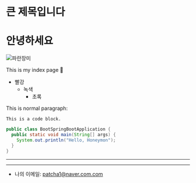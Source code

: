 큰 제목입니다
============

# 안녕하세요

![파란장미](https://cdn.pixabay.com/photo/2013/07/21/13/00/rose-165819_960_720.jpg)

This is my index page 🤣


* 빨강
    * 녹색
      * 초록
  

This is normal paragraph:

    This is a code block.

```java
public class BootSpringBootApplication {
  public static void main(String[] args) {
    System.out.println("Hello, Honeymon");
  }
}
```

* * *

-----------------------

* 나의 이메일: patcha1@naver.com.com
